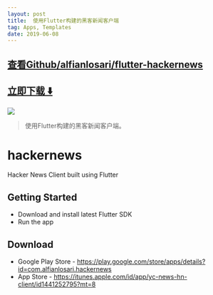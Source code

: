 ```yaml
---
layout: post
title:  使用Flutter构建的黑客新闻客户端
tag: Apps, Templates
date: 2019-06-08
---
```


 

## [查看Github/alfianlosari/flutter-hackernews](http://github.com/alfianlosari/flutter-hackernews)
## [立即下载 ️⬇️ ](https://codeload.github.com/alfianlosari/flutter-hackernews/zip/master) 


 
![](https://flutterawesome.com/content/images/2019/05/hackernews.jpg)
 
>
> 使用Flutter构建的黑客新闻客户端。
>

 
# hackernews

Hacker News Client built using Flutter

## Getting Started

- Download and install latest Flutter SDK
- Run the app


## Download

- Google Play Store - https://play.google.com/store/apps/details?id=com.alfianlosari.hackernews
- App Store - https://itunes.apple.com/id/app/yc-news-hn-client/id1441252795?mt=8

